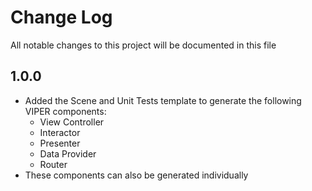 # Change Log

All notable changes to this project will be documented in this file

## 1.0.0

- Added the Scene and Unit Tests template to generate the following VIPER components:
	- View Controller
	- Interactor
	- Presenter
	- Data Provider
	- Router
- These components can also be generated individually
